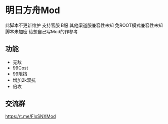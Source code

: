 # 明日方舟Mod
此脚本不更新维护 支持官服 B服 其他渠道服兼容性未知 免ROOT模式兼容性未知
脚本未加密 给想自己写Mod的作参考 

## 功能
* 无敌
* 99Cost
* 99阻挡
* 增加2k双抗
* 倍攻

## 交流群
https://t.me/FlxSNXMod
